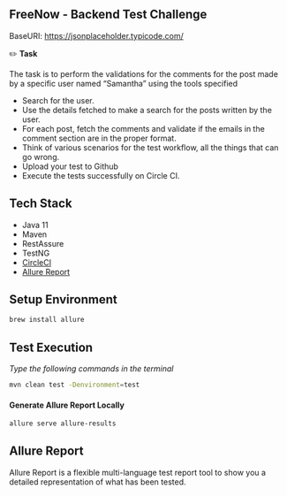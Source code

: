 ## FreeNow - Backend Test Challenge

BaseURI:  https://jsonplaceholder.typicode.com/

✏️ **Task**

The task is to perform the validations for the comments for the post made by a specific
user named “Samantha” using the tools specified

* Search for the user.
* Use the details fetched to make a search for the posts written by the user.
* For each post, fetch the comments and validate if the emails in the comment
section are in the proper format.
* Think of various scenarios for the test workflow, all the things that can go wrong.
* Upload your test to Github
* Execute the tests successfully on Circle CI.


## Tech Stack
* Java 11
* Maven
* RestAssure
* TestNG
* [CircleCI](https://app.circleci.com/pipelines/github/Zehra-89/be-test-challenge)
* [Allure Report](https://output.circle-artifacts.com/output/job/a5d4f7b1-0316-42a2-a26c-9d359b8e9855/artifacts/0/allure-report/index.html)


## Setup Environment
```bash
brew install allure
```

## Test Execution 
_Type the following commands in the terminal_

```bash
mvn clean test -Denvironment=test 
```
#### Generate Allure Report Locally 
```bash
allure serve allure-results 
```
## Allure Report
Allure Report is a flexible multi-language test report tool to show you a detailed representation of what has been tested.





